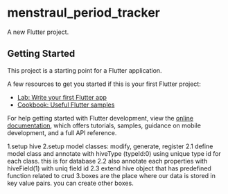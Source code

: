 # menstraul_period_tracker

A new Flutter project.

## Getting Started

This project is a starting point for a Flutter application.

A few resources to get you started if this is your first Flutter project:

- [Lab: Write your first Flutter app](https://docs.flutter.dev/get-started/codelab)
- [Cookbook: Useful Flutter samples](https://docs.flutter.dev/cookbook)

For help getting started with Flutter development, view the
[online documentation](https://docs.flutter.dev/), which offers tutorials,
samples, guidance on mobile development, and a full API reference.


1.setup hive 
2.setup model classes: modify, generate, register
2.1 define model class and annotate with hiveType (typeId:0) using unique type id for each class. this is for database
2.2 also annotate each properties with hiveField(1) with uniq field id
2.3 extend hive object that has predefined function related to crud
3.boxes are the place where our data is stored in key value pairs. you can create other boxes.